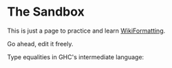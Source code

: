 # The Sandbox



This is just a page to practice and learn [WikiFormatting](wiki-formatting). 



Go ahead, edit it freely.



Type equalities in GHC's intermediate language:


